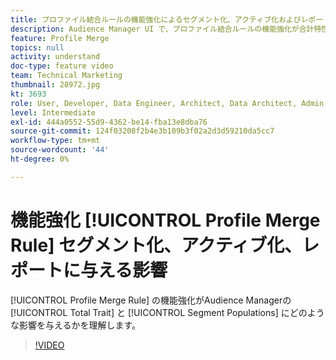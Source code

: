 ```yaml
---
title: プロファイル結合ルールの機能強化によるセグメント化、アクティブ化およびレポートへの影響
description: Audience Manager UI で、プロファイル結合ルールの機能強化が合計特性とセグメント母集団に与える影響について
feature: Profile Merge
topics: null
activity: understand
doc-type: feature video
team: Technical Marketing
thumbnail: 28972.jpg
kt: 3693
role: User, Developer, Data Engineer, Architect, Data Architect, Admin, Leader
level: Intermediate
exl-id: 444a0552-55d9-4362-be14-fba13e8dba76
source-git-commit: 124f03208f2b4e3b109b3f02a2d3d59210da5cc7
workflow-type: tm+mt
source-wordcount: '44'
ht-degree: 0%

---
```


# 機能強化 [!UICONTROL Profile Merge Rule] セグメント化、アクティブ化、レポートに与える影響

[!UICONTROL Profile Merge Rule] の機能強化がAudience Managerの [!UICONTROL Total Trait] と [!UICONTROL Segment Populations] にどのような影響を与えるかを理解します。

>[!VIDEO](https://video.tv.adobe.com/v/28972/?quality=12)
